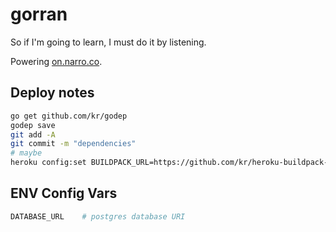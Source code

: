 # gorran
So if I'm going to learn, I must do it by listening.

Powering [on.narro.co](http://on.narro.co).

## Deploy notes
```sh
go get github.com/kr/godep
godep save
git add -A
git commit -m "dependencies"
# maybe
heroku config:set BUILDPACK_URL=https://github.com/kr/heroku-buildpack-go.git
```

## ENV Config Vars
~~~sh
DATABASE_URL    # postgres database URI
~~~
